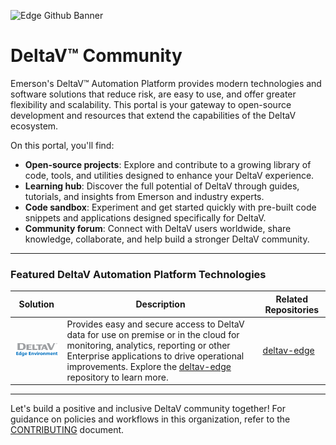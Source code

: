 ![Edge Github Banner](https://github.com/EmersonDeltaV/.github/blob/main/profile/deltav-github-banner.png)

# DeltaV™ Community  

Emerson's DeltaV™ Automation Platform provides modern technologies and software solutions that reduce risk, are easy to use, and offer greater flexibility and scalability. This portal is your gateway to open-source development and resources that extend the capabilities of the DeltaV ecosystem. 

On this portal, you'll find:  
* **Open-source projects**: Explore and contribute to a growing library of code, tools, and utilities designed to enhance your DeltaV experience. 
* **Learning hub**: Discover the full potential of DeltaV through guides, tutorials, and insights from Emerson and industry experts. 
* **Code sandbox**: Experiment and get started quickly with pre-built code snippets and applications designed specifically for DeltaV. 
* **Community forum**: Connect with DeltaV users worldwide, share knowledge, collaborate, and help build a stronger DeltaV community. 

-----
### Featured DeltaV Automation Platform Technologies 

| Solution | Description | Related Repositories |
|------|-------|--------|
| <a href="https://github.com/EmersonDeltaV/deltav-edge"><img src="https://github.com/EmersonDeltaV/.github/blob/main/profile/deltav-edge-logo.png" width=150 > | Provides easy and secure access to DeltaV data for use on premise or in the cloud for monitoring, analytics, reporting or other Enterprise applications to drive operational improvements. Explore the <a href="https://github.com/EmersonDeltaV/deltav-edge"> deltav-edge</a> repository to learn more.|  [deltav-edge](https://github.com/search?q=org%3AEmersonDeltaV+topic%3Adeltav-edge&type=repositories)

-----

Let's build a positive and inclusive DeltaV community together! For guidance on policies and workflows in this organization, refer to the [CONTRIBUTING](https://github.com/EmersonDeltaV/.github/blob/main/CONTRIBUTING.md) document.
